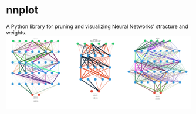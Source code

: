 # nnplot
A Python library for pruning and visualizing Neural Networks' stracture and weights.
![cover image](https://github.com/Yuval-Ai/nnplot/blob/master/Images/banner.png)
